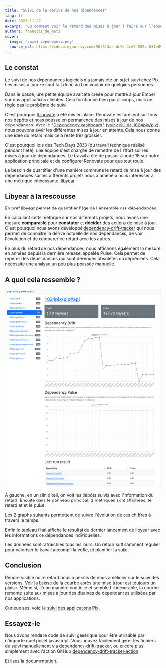 ```yaml
---
title: "Suivi de la dérive de nos dépendances"
lang: fr
date: 2023-11-27
excerpt: "Ou comment voir le retard des mises à jour à faire sur l'ensemble de nos applications."
authors: francois_de_metz
cover:
  image: "suivi-dependance.png"
  source_url: https://cdn.midjourney.com/96f813ae-de0e-4ce9-852c-631e8916f792/0_2.webp
---
```


## Le constat

Le suivi de nos dépendances logiciels n'a jamais été un sujet suivi chez Pix. Les mises à jour se sont fait donc au bon vouloir de quelques personnes.

Dans le passé, une petite équipe avait été créée pour mettre à jour Ember sur nos applications clientes. Cela fonctionne bien par à-coups, mais ne règle pas le problème de suivi.

C'est pourquoi [Renovate][] a été mis en place. Renovate est présent sur tous nos dépôts et nous pousse en permanence des mises à jour de nos dépendances. Avec le "[Dependency dashboard](https://docs.renovatebot.com/key-concepts/dashboard/)" ([voir celui de 1024pix/pix](https://github.com/1024pix/pix/issues/5637)), nous pouvons avoir les différentes mises à jour en attente. Cela nous donne une idée du retard mais cela reste très grossier.

C'est pourquoi lors des Tech Days 2023 (du travail technique réalisé pendant l'été), une équipe s'est chargée de remettre de l'effort sur les mises à jour de dépendances. Le travail a été de passer à node 18 sur notre application principale et de configurer Renovate pour que tout roule.

Le besoin de quantifier d'une manière commune le retard de mise à jour des dépendances sur les différents projets nous a amené à nous intéresser à une métrique intéressante, [libyear][].

## Libyear à la rescousse

En bref [libyear][] permet de quantifier l'âge de l'ensemble des dépendances.

En calculant cette métrique sur nos différents projets, nous avons une mesure **comparable** pour **constater** et **décider** des actions de mise à jour.
C'est pourquoi nous avons développé [dependency-drift-tracker][] qui nous permet de connaitre la dérive actuelle de nos dépendances, de voir l'évolution et de comparer ce retard avec les autres.

En plus du retard de nos dépendances, nous affichons également la mesure en années depuis la dernière release, appelée Pulse. Cela permet de repérer des dépendances qui sont devenues obsolètes ou dépréciées. Cela nécessite une analyse un peu plus poussée manuelle.

## A quoi cela ressemble ?

![L'interface de dependency-drift-tracker](/assets/images/posts/suivi-dependance/dependency-drift-tracker.png)

À gauche, en un clin d’œil, on voit les dépôts suivis avec l'information du retard. Ensuite dans le panneau principal, 2 métriques sont affichées, le retard et et le pulse.

Les 2 graphs suivants permettent de suivre l'évolution de ces chiffres à travers le temps.

Enfin le tableau final affiche le résultat du dernier lancement de libyear avec les informations de dépendances individuelles.

Les données sont rafraîchies tous les jours. Un retour suffisamment régulier pour valoriser le travail accompli la veille, et planifier la suite.

## Conclusion

Rendre visible notre retard nous a permis de nous améliorer sur le suivi des versions. Voir la baisse de la courbe après une mise à jour est toujours un plaisir. Même si, d'une manière continue et semble t'il inexorable, la courbe remonte suite aux mises à jour des dizaines de dépendances utilisées par nos applications.

Curieux·ses, voici le [suivi des applications Pix](https://1024pix.github.io/dependency-drift-tracker/).

## Essayez-le

Nous avons rendu le code de suivi générique pour être utilisable par n'importe quel projet javascript.
Vous pouvez facilement gérer les fichiers de suivi manuellement via [dependency-drift-tracker][], ou encore plus simplement avec l'action GitHub [dependency-drift-tracker-action][].

Et lisez la [documentation](https://github.com/Dependency-Drift-Tracker/dependency-drift-tracker?tab=readme-ov-file#usage).

[renovate]: https://www.mend.io/renovate/
[libyear]: https://libyear.com/
[dependency-drift-tracker]: https://github.com/Dependency-Drift-Tracker/dependency-drift-tracker
[dependency-drift-tracker-action]: https://github.com/Dependency-Drift-Tracker/dependency-drift-tracker-action
[dependency-drift-status]: https://github.com/Dependency-Drift-Tracker/dependency-drift-status
